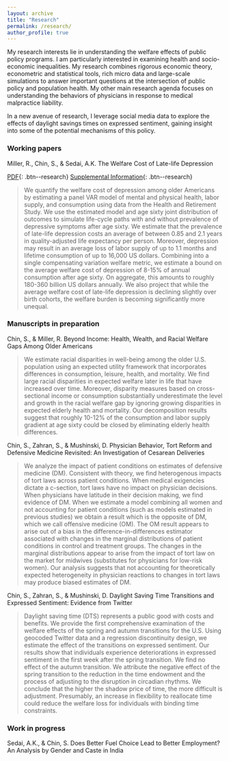 ```yaml
---
layout: archive
title: "Research"
permalink: /research/
author_profile: true
---
```

My research interests lie in understanding the welfare effects of public policy programs. I am particularly interested in examining health and socio-economic inequalities. My research combines rigorous economic theory, econometric and statistical tools, rich micro data and large-scale simulations to answer important questions at the intersection of public policy and population health. My other main research agenda focuses on understanding the behaviors of physicians in response to medical malpractice liability.

In a new avenue of research, I leverage social media data to explore the effects of daylight savings times on expressed sentiment, gaining insight into some of the potential mechanisms of this policy.

### Working papers

Miller, R., Chin, S., & Sedai, A.K. The Welfare Cost of Late-life Depression

[PDF](/files/pdf/research/Welfare_Cost_Late-life_Depression.pdf){: .btn--research} [Supplemental Information](/files/pdf/research/Depression_Online_Appx.pdf){: .btn--research}
> We quantify the welfare cost of depression among older Americans by estimating a panel VAR model of mental and physical health, labor supply, and consumption using data from the Health and Retirement Study. We use the estimated model and age sixty joint distribution of outcomes to simulate life-cycle paths with and without prevalence of depressive symptoms after age sixty. We estimate that the prevalence of late-life depression costs an average of between 0.85 and 2.1 years in quality-adjusted life expectancy per person. Moreover, depression may result in an average loss of labor supply of up to 1.1 months and lifetime consumption of up to 16,000 US dollars. Combining into a single compensating variation welfare metric, we estimate a bound on the average welfare cost of depression of 8-15% of annual consumption after age sixty. On aggregate, this amounts to roughly 180-360 billion US dollars annually. We also project that while the average welfare cost of late-life depression is declining slightly over birth cohorts, the welfare burden is becoming significantly more unequal.

### Manuscripts in preparation

Chin, S., & Miller, R. Beyond Income: Health, Wealth, and Racial Welfare Gaps Among Older Americans
> We estimate racial disparities in well-being among the older U.S. population using an expected utility framework that incorporates differences in consumption, leisure, health, and mortality. We find large racial disparities in expected welfare later in life that have increased over time. Moreover, disparity measures based on cross-sectional income or consumption substantially underestimate the level and growth in the racial welfare gap by ignoring growing disparities in expected elderly health and mortality. Our decomposition results suggest that roughly 10-12% of the consumption and labor supply gradient at age sixty could be closed by eliminating elderly health differences.

Chin, S., Zahran, S., & Mushinski, D. Physician Behavior, Tort Reform and Defensive Medicine Revisited: An Investigation of Cesarean Deliveries
> We analyze the impact of patient conditions on estimates of defensive medicine (DM). Consistent with theory, we find heterogenous impacts of tort laws across patient conditions. When medical exigencies dictate a c-section, tort laws have no impact on physician decisions.  When physicians  have  latitude  in  their  decision  making,  we  find  evidence  of  DM.  When we estimate a model combining all women and not accounting for patient conditions (such as models estimated in previous studies) we obtain a result which is the opposite of DM, which we call offensive medicine (OM). The OM result appears to arise out of a bias in the difference-in-differences estimator associated with changes in the marginal  distributions  of  patient  conditions  in  control  and  treatment  groups.   The changes in the marginal distributions appear to arise from the impact of tort law on the market for midwives (substitutes for physicians for low-risk women).  Our analysis suggests that not accounting for theoretically expected heterogeneity in physician reactions to changes in tort laws may produce biased estimates of DM.

Chin, S., Zahran, S., & Mushinski, D. Daylight Saving Time Transitions and Expressed Sentiment: Evidence from Twitter
> Daylight saving time (DTS) represents a public good with costs and benefits. We provide the first comprehensive examination of the welfare effects of the spring and autumn transitions for the U.S. Using geocoded Twitter data and a regression discontinuity design, we estimate the effect of the transitions on expressed sentiment. Our results show that individuals experience deteriorations in expressed sentiment in the first week after the spring transition. We find no effect of the autumn transition. We attribute the negative effect of the spring transition to the reduction in the time endowment and the process of adjusting to the disruption in circadian rhythms. We conclude that the higher the shadow price of time, the more difficult is adjustment. Presumably, an increase in flexibility to reallocate time could reduce the welfare loss for individuals with binding time constraints.

### Work in progress

Sedai, A.K., & Chin, S. Does Better Fuel Choice Lead to Better Employment? An Analysis by
Gender and Caste in India
